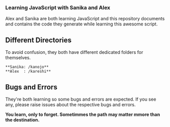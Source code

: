 ### Learning JavaScript with Sanika and Alex

Alex and Sanika are both learning JavaScript and this repository documents and contains the code they generate while learning this awesome script.

## Different Directories

To avoid confusion, they both have different dedicated folders for themselves.
    
    **Sanika: /kanojo**
    **Alex  : /kareshi**

## Bugs and Errors

They're both learning so some bugs and errors are expected. If you see any, please raise issues about the respective bugs and errors.

**__You learn, only to forget. Sometimmes the path may matter mmore than the destination.__**
